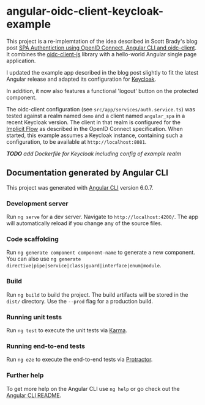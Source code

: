 # angular-oidc-client-keycloak-example

This project is a re-implemtation of the idea described in Scott Brady's blog post [SPA Authentiction using OpenID Connect, Angular CLI and oidc-client](https://www.scottbrady91.com/Angular/SPA-Authentiction-using-OpenID-Connect-Angular-CLI-and-oidc-client).
It combines the [oidc-client-js](https://github.com/IdentityModel/oidc-client-js) library with a hello-world Angular single page application.

I updated the example app described in the blog post slightly to fit the latest Angular release and adapted its configuration for [Keycloak](https://www.keycloak.org).

In addition, it now also features a functional 'logout' button on the protected component.

The oidc-client configuration (see `src/app/services/auth.service.ts`) was tested against a realm named `demo` and a client named `angular_spa` in a recent Keycloak version.
The client in that realm is configured for the [Implicit Flow](http://openid.net/specs/openid-connect-core-1_0.html#ImplicitFlowAuth) as described in the OpenID Connect specification.
When started, this example assumes a Keycloak instance, containing such a configuration, to be available at `http://localhost:8081`.

_**TODO** add Dockerfile for Keycloak including config of example realm_

## Documentation generated by Angular CLI

This project was generated with [Angular CLI](https://github.com/angular/angular-cli) version 6.0.7.

### Development server

Run `ng serve` for a dev server. Navigate to `http://localhost:4200/`. The app will automatically reload if you change any of the source files.

### Code scaffolding

Run `ng generate component component-name` to generate a new component. You can also use `ng generate directive|pipe|service|class|guard|interface|enum|module`.

### Build

Run `ng build` to build the project. The build artifacts will be stored in the `dist/` directory. Use the `--prod` flag for a production build.

### Running unit tests

Run `ng test` to execute the unit tests via [Karma](https://karma-runner.github.io).

### Running end-to-end tests

Run `ng e2e` to execute the end-to-end tests via [Protractor](http://www.protractortest.org/).

### Further help

To get more help on the Angular CLI use `ng help` or go check out the [Angular CLI README](https://github.com/angular/angular-cli/blob/master/README.md).
